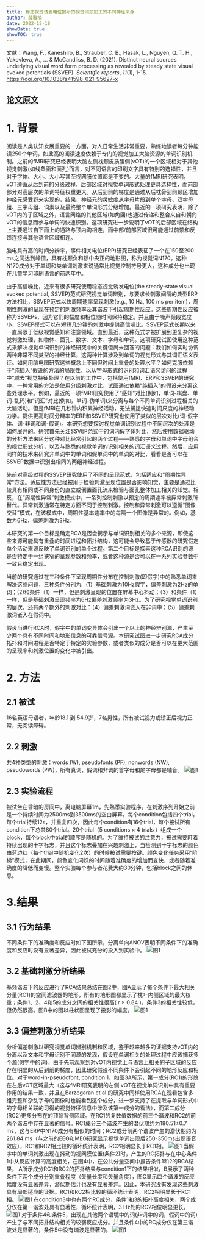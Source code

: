 ```yaml
---
title: 稳态视觉诱发电位揭示的视觉词形加工的不同神经来源
author: 薛雅楠
date: 2022-12-18
showDate: true
showTOC: true
---
```

文献：Wang, F., Kaneshiro, B., Strauber, C. B., Hasak, L., Nguyen, Q. T. H., Yakovleva, A., ... & McCandliss, B. D. (2021). Distinct neural sources underlying visual word form processing as revealed by steady state visual evoked potentials (SSVEP). _Scientific reports_, _11_(1), 1-15.
https://doi.org/10.1038/s41598-021-95627-x
## [论文原文](../Source_Files/2022-11-18-XYN1.Pdf)
# 1. 背景
阅读是人类认知发展重要的一方面，对人日常生活非常重要，熟练地读者每分钟能读250个单词，如此高的阅读速度依赖于专门的视觉加工大脑资源的单词识别机制。之前的fMRI研究已经表明大脑左侧枕颞皮质腹侧(vOT)的一个区域相对于其他视觉刺激(如线条画和面孔)而言，对不同语言的印刷文字具有特别的选择性，并且对于字体、大小、大小写甚至视网膜位置都是不变的。大量的fMRI研究表明，vOT遵循从后到前的分级过程，后部区域对视觉单词形式处理更具选择性，而前部部分对高层次的单词特征权重更大。从后到前的梯度是通过从后枕骨到前颞区增加神经元感受野来实现的，结果，神经元的灵敏度从字母片段到单个字母、双字母组、三字母组、词素以及最终整个单词形式分级增加。最近的一项研究表明，除了vOT内的子区域之外，语言网络的其他区域(如角回)也通过传递和整合来自和朝向vOT的信息而参与单词的快速识别。这项研究进一步说明了vOT的后部区域在结构上主要通过自下而上的通路与顶内沟相连，而中部/前部区域很可能通过前馈和反馈连接与其他语言区域相连。

脑电具有高的时间分辨率，事件相关电位(ERP)研究已经表征了一个在150至200 ms之间达到峰值，具有枕颞负和额中央正的地形图，称为视觉词N170。这种N170成分对于单词和类单词刺激来说通常比视觉控制符号更大，这种成分也出现在儿童学习印刷语言的前两年中。

由于高信噪比，近来有很多研究使用稳态视觉诱发电位(the steady-state visual evoked potential, SSVEP)范式研究视觉单词辨别，与要求长刺激间隔的典型ERP方法相比，SSVEP范式以快周期速率呈现刺激(e.g., 
10 Hz, 100 ms per item)，周期性刺激的呈现在预定的刺激频率及其谐波下引起周期性反应。这些周期性反应被称为SSVEPs，因为它们的幅度和相位随时间保持稳定。并且由于噪声频段宽度小，SSVEP模式可以在短短几分钟的刺激中提供高信噪比。SSVEP范式长期以来一直局限于低级视觉感知和注意领域。直到最近，这种范式才被扩展到更复杂的视觉刺激处理，如物体、面孔、数字、文本、字母和单词。这项研究试图使用这种范式来解决视觉单词识别的神经研究中的关键但尚未回答的问题：我们如何实时协调两种非常不同类型的神经计算，这两种计算涉及到单词的视觉形式与其词汇语义表征。如何用脑电图研究这些概念上不同但时间上重叠的处理水平？如何克服依赖于“纯插入”假设的方法的局限性，以从字母形式的识别和词汇语义访问的过程中“减去”视觉特征处理？在以前的工作中，包括使用fMRI、ERP和SSVEP的研究中，一种常用的方法是使用分级刺激对比，试图通过依赖“纯插入”的假设来分离这些处理水平。例如，最近的一项fMRI研究使用了“感知”对比(例如，单词-棋盘、单词-乱码)和“词汇”对比(例如，单词-伪单词)来分离与每个不同单词识别过程相关的大脑活动。但是fMRI在几秒钟内积累神经活动，无法捕捉快速时间尺度的神经动力学。提供更高时间分辨率的ERP和SSVEP研究也使用了类似的层次对比(词-假字体、词-非词和词-假词)。本研究想要探讨视觉单词识别过程中不同层次的处理是如何展开的。研究首先关注SSVEP范式中的词内假字体对比，然后使用数据驱动的分析方法来区分这种对比经常引起的两个过程——熟悉的字母和单词中字母组合的视觉形式分析，以及与熟悉的视觉单词的识别相关的词汇语义过程。然后，应用同样的技术来研究非单词中的单词和假单词中的单词的对比，看看是否可以在SSVEP数据中识别出相同的两组神经过程。

先前对高级过程的SSVEP研究使用了不同的呈现范式，包括适应和“周期性异常”方法。适应性方法已经被用于检验刺激呈现位置是否影响知觉，主要是通过比较具有相同或不同身份的直立或倒置面孔流来检验与面孔整体加工相关的知觉。相反，在“周期性异常”刺激模式中，一系列控制刺激以预定的周期速率被异常刺激所替代。异常刺激通常在特定方面不同于控制刺激。控制和异常刺激可以遵循“图像交替”模式，在该模式中，周期性基本速率中的每隔一个图像是异常的。例如，基数为6Hz，偏差刺激为3Hz。

本研究的第一个目标是确定RCA是否会揭示与单词识别相关的多个来源，即使这些来源可能具有重叠的时间进程和拓扑结构，这可能会导致基于传感器的研究假定单个活动来源反映了单词识别的单个过程。第二个目标是探索这种RCA识别的源是否特定于一组狭窄的呈现参数和频率，或者这种源是否可以在一系列实验参数中一致且稳定出现。

当前的研究通过在三种条件下呈现周期性分布在控制刺激(即假字)中的熟悉单词来解决这些问题，三种条件分别为:（1）基础刺激为10Hz假字，偏差刺激为2Hz的单词；(2)和条件（1）一样，但是刺激呈现的位置在屏幕中心抖动；（3）和条件（1）一样，但是基础刺激呈现频率为6Hz偏差刺激频率为3Hz。为了研究视觉单词识别的层次，还有两个额外的刺激对比：（4）偏差刺激词嵌入在非词中；（5）偏差刺激词嵌入在假词中。

假设当进行RCA时，假字中的单词变异体会引出一个以上的神经辨别源，产生至少两个具有不同时间和地形信息的可靠信号源。本研究试图进一步研究RCA成分拓扑和时间进程是否特定于特定的实验参数，或者类似的成分是否可以在更大范围的呈现率和刺激位置的变化中被引出。
# 2. 方法
## 2.1 被试
16名英语母语者，年龄18.1 到 54.9岁，7名男性，所有被试视力或矫正后视力正常，无阅读障碍。
## 2.2 刺激
共4种类型的刺激：words (W), pseudofonts (PF), nonwords (NW), pseudowords (PW)，所有真词、假词和非词的首字母和尾字母都是辅音。
![图1](../Supporting_Information/2022-12-18-XYN1-Fig-1.png)
## 2.3 实验流程
被试坐在昏暗的房间中，离电脑屏幕1m，先熟悉实验程序。在刺激序列开始之前是一个持续时间为2500ms到3500ms的空白屏幕。每个condition包括四个trial，每个trial持续12s，并重复四次，因此每个condition有16个trial，每个被试所有condition下总共80个trial。20个trial（5 conditions × 4 trials ）组成一个block，每个block中trial的顺序是随机的。为了维持被试的注意力，被试需要盯着持续出现的十字标志，并且这个标志叠加在兴趣刺激上，当检测到十字标志的颜色由蓝边红（每个trial中随机变化2次）的时候被试需要按键。颜色变化任务采用“阶梯”模式，在此期间，颜色变化闪烁的时间随着准确度的增加而变快，或者随着准确度的降低而变慢。整个实验每个参与者花费大约30分钟，包括block之间的休息。
# 3.结果
## 3.1 行为结果
不同条件下的准确度和反应时如下图所示，分离单向ANOV表明不同条件下的准确度和反应时没有显著差异，因此被试充分的投入到实验中。
![图1](../Supporting_Information/2022-12-18-XYN1-Fig-2.png)
## 3.2 基础刺激分析结果
基频谐波下的反应进行了RCA结果总结在图2中，图A显示了每个条件下最大相关分量(RC1)的空间滤波器的地形，所有的地形图都显示了枕叶内侧区域的最大权重；条件1、2、4和5的成分之间的相关性很高( r ≥ 0.84 )，条件3的相关性较低，但仍然很高。图B中的图以柱状图呈现了投影的幅度。
![图1](../Supporting_Information/2022-12-18-XYN1-Fig-3.png)
## 3.3 偏差刺激分析结果
分析偏差刺激以研究视觉单词辨别机制和区域，鉴于越来越多的证据支持vOT内的分离以及文本和字母识别不同源的发现，假设在单词相关的处理过程中应该捕获多个源(假字中的词)，由于先前观察到对vOT内视觉上与语言上相关的子区域的反应存在明显的从后到前的梯度，因此研究假设不同条件下会引起不同的地形反应和相位。对于word-in-pseudofont, condition 1，如图3A所示，第一成分(RC1)的形貌在左后vOT区域最大（这与fMRI研究表明的左侧 vOT在视觉单词识别中具有重要作用的结果一致，并且在Barzegaran et al.的研究中同样使用RCA在观看包含多组完整和杂乱字母的图像时也能看到这个成分，进一步支持了在提取与单词形式中的字母相关联的习得的视觉特征信息中涉及该第一成分的看法），而第二成分(RC2)更多分布在的顶骨背侧区域。在RC1的复数值数据的前三个谐波和RC2的前两个谐波中存在显著的信号。RC1成分三个谐波产生的潜伏期约为180.51±0.7 ms，这与ERP中N170成分有相似的时间；RC2成分前两个谐波产生的潜伏期约为261.84 ms（与之前的EEG和MEG研究显示视觉单词出现后250-350ms出现语音效应），RC1和RC2相比较的循环统计表明，RC2相明显长于RC1相。
![图1](../Supporting_Information/2022-12-18-XYN1-Fig-4.png)
当假字中的单词刺激出现在抖动的视网膜位置(条件2)时，产生的RC拓扑与在中心条件1中从反应计算的高度相关，在图4中，在公共分量空间中报告条件1和2的RCA结果， A所示成分RC1和RC2的拓扑结果与condition1下的结果相似，B展示了两种条件下两个成分分别重叠程度（矢量长度和矢量角度），图C显示四个谐波的反应幅度没有显著差异，潜伏期估计也没有显著差异。因此，本研究没有发现这些刺激具有局部适应的证据。RC1和RC2相比较的循环统计表明，RC2相明显长于RC1相。
![图1](../Supporting_Information/2022-12-18-XYN1-Fig-5.png)
在condition3中也有两个RC成分，条件1和3的拓扑高度相关，两个成分仅在第一谐波处具有显著性，循环统计表明，3 Hz处的RC2相位明显更长。
![图1](../Supporting_Information/2022-12-18-XYN1-Fig-6.png)
对于条件4和条件5，出现在其他两个语境中的词(非词中的词，假词中的词)产生了与不同拓扑结构相关的较弱反应成分。并且条件4中的RC成分仅在第三谐波处是显著的，条件5中没有谐波是显著的。
![图1](../Supporting_Information/2022-12-18-XYN1-Fig-7.png)
